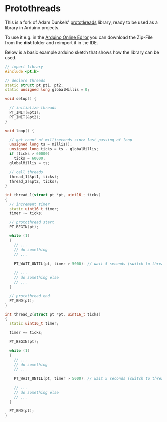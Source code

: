 Protothreads
=================================================================

This is a fork of Adam Dunkels' [protothreads](http://dunkels.com/adam/pt/) library,
ready to be used as a library in Arduino projects.

To use it e.g. in the [Arduino Online Editor](https://create.arduino.cc/) you can
download the Zip-File from the **dist** folder and reimport it in the IDE.

Below is a basic example arduino sketch that shows how the library can be used.

```C++
// import library
#include <pt.h>

// declare threads
static struct pt pt1, pt2;
static unsigned long globalMillis = 0;

void setup() {

  // initialize threads
  PT_INIT(&pt1);
  PT_INIT(&pt2);
}

void loop() {

  // get count of milliseconds since last passing of loop
  unsigned long ts = millis();
  unsigned long ticks = ts - globalMillis;
  if (ticks > 60000)
    ticks = 60000;
  globalMillis = ts;

  // call threads
  thread_1(&pt1, ticks);
  thread_2(&pt2, ticks);
}

int thread_1(struct pt *pt, uint16_t ticks)
{
  // increment timer
  static uint16_t timer;
  timer += ticks;

  // protothread start
  PT_BEGIN(pt);

  while (1)
  {
    // ...
    // do something
    // ...
    
    PT_WAIT_UNTIL(pt, timer > 5000); // wait 5 seconds (switch to thread 2)
    
    // ...
    // do something else
    // ...
  }

  // protothread end
  PT_END(pt);
}

int thread_2(struct pt *pt, uint16_t ticks)
{
  static uint16_t timer;

  timer += ticks;

  PT_BEGIN(pt);

  while (1)
  {
    // ...
    // do something
    // ...
    
    PT_WAIT_UNTIL(pt, timer > 5000); // wait 5 seconds (switch to thread 1)
    
    // ...
    // do something else
    // ...
  }

  PT_END(pt);
}
```

